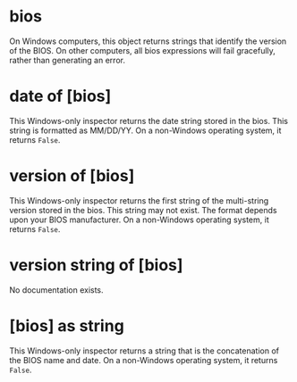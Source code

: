 # bios

On Windows computers, this object returns strings that identify the version of the BIOS. On other computers, all bios expressions will fail gracefully, rather than generating an error.

# date of [bios]

This Windows-only inspector returns the date string stored in the bios. This string is formatted as MM/DD/YY. On a non-Windows operating system, it returns `False`.

# version of [bios]

This Windows-only inspector returns the first string of the multi-string version stored in the bios. This string may not exist. The format depends upon your BIOS manufacturer. On a non-Windows operating system, it returns `False`.

# version string of [bios]

No documentation exists.

# [bios] as string

This Windows-only inspector returns a string that is the concatenation of the BIOS name and date. On a non-Windows operating system, it returns `False`.
